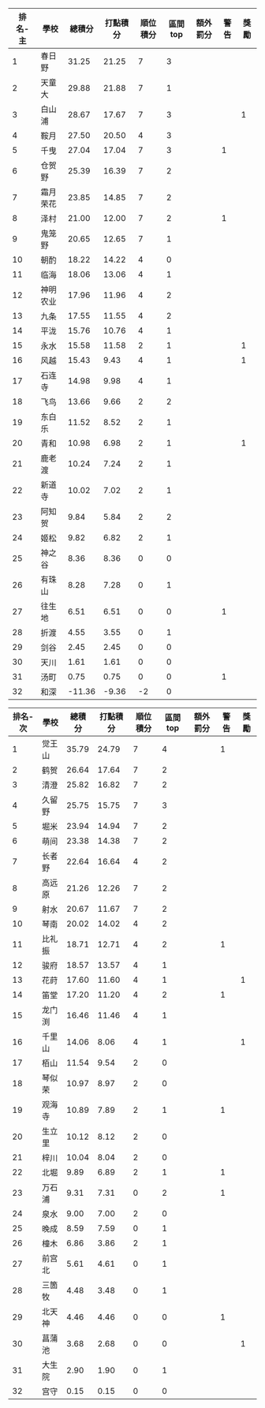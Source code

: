 排名-主|學校|總積分|打點積分|順位積分|區間top|額外罰分|警告|獎勵
-|-|-|-|-|-|-|-|-
1|春日野|31.25 |21.25 |7|3|||
2|天童大|29.88 |21.88 |7|1|||
3|白山浦|28.67 |17.67 |7|3|||1
4|鞍月|27.50 |20.50 |4|3|||
5|千曳|27.04 |17.04 |7|3||1|
6|仓贺野|25.39 |16.39 |7|2|||
7|霜月荣花|23.85 |14.85 |7|2|||
8|泽村|21.00 |12.00 |7|2||1|
9|鬼笼野|20.65 |12.65 |7|1|||
10|朝酌|18.22 |14.22 |4|0|||
11|临海|18.06 |13.06 |4|1|||
12|神明农业|17.96 |11.96 |4|2|||
13|九条|17.55 |11.55 |4|2|||
14|平泷|15.76 |10.76 |4|1|||
15|永水|15.58 |11.58 |2|1|||1
16|风越|15.43 |9.43 |4|1|||1
17|石连寺|14.98 |9.98 |4|1|||
18|飞鸟|13.66 |9.66 |2|2|||
19|东白乐|11.52 |8.52 |2|1|||
20|青和|10.98 |6.98 |2|1|||1
21|鹿老渡|10.24 |7.24 |2|1|||
22|新道寺|10.02 |7.02 |2|1|||
23|阿知贺|9.84 |5.84 |2|2|||
24|姬松|9.82 |6.82 |2|1|||
25|神之谷|8.36 |8.36 |0|0|||
26|有珠山|8.28 |7.28 |0|1|||
27|往生地|6.51 |6.51 |0|0||1|
28|折渡|4.55 |3.55 |0|1|||
29|剑谷|2.45 |2.45 |0|0|||
30|天川|1.61 |1.61 |0|0|||
31|汤町|0.75 |0.75 |0|0||1|
32|和深|-11.36 |-9.36 |-2|0|||

排名-次|學校|總積分|打點積分|順位積分|區間top|額外罰分|警告|獎勵
-|-|-|-|-|-|-|-|-
1|觉王山|35.79 |24.79 |7|4||1|
2|鹤贺|26.64 |17.64 |7|2|||
3|清澄|25.82 |16.82 |7|2|||
4|久留野|25.75 |15.75 |7|3|||
5|堀米|23.94 |14.94 |7|2|||
6|萌间|23.38 |14.38 |7|2|||
7|长者野|22.64 |16.64 |4|2|||
8|高远原|21.26 |12.26 |7|2|||
9|射水|20.67 |11.67 |7|2|||
10|琴南|20.02 |14.02 |4|2|||
11|比礼振|18.71 |12.71 |4|2||1|
12|骏府|18.57 |13.57 |4|1|||
13|花莳|17.60 |11.60 |4|1|||1
14|笛堂|17.20 |11.20 |4|2||1|
15|龙门渕|16.46 |11.46 |4|1|||
16|千里山|14.06 |8.06 |4|1|||1
17|栢山|11.54 |9.54 |2|0|||
18|琴似荣|10.97 |8.97 |2|0|||
19|观海寺|10.89 |7.89 |2|1||1|
20|生立里|10.12 |8.12 |2|0|||
21|梓川|10.04 |8.04 |2|0|||
22|北堀|9.89 |6.89 |2|1||1|
23|万石浦|9.31 |7.31 |0|2||1|
24|泉水|9.00 |7.00 |2|0|||
25|晚成|8.59 |7.59 |0|1|||
26|橦木|6.86 |3.86 |2|1|||
27|前宫北|5.61 |4.61 |0|1|||
28|三箇牧|4.48 |3.48 |0|1|||
29|北天神|4.46 |4.46 |0|0||1|
30|菖蒲池|3.68 |2.68 |0|0|||1
31|大生院|2.90 |1.90 |0|1|||
32|宫守|0.15 |0.15 |0|0|||
